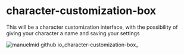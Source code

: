 # character-customization-box
This will be a character customization interface, with the possibility of giving your character a name and saving your settings

![manuelmid github io_character-customization-box_](https://user-images.githubusercontent.com/76703993/227789633-c253a361-d387-4058-8aaa-a176fd0c2e59.png)
